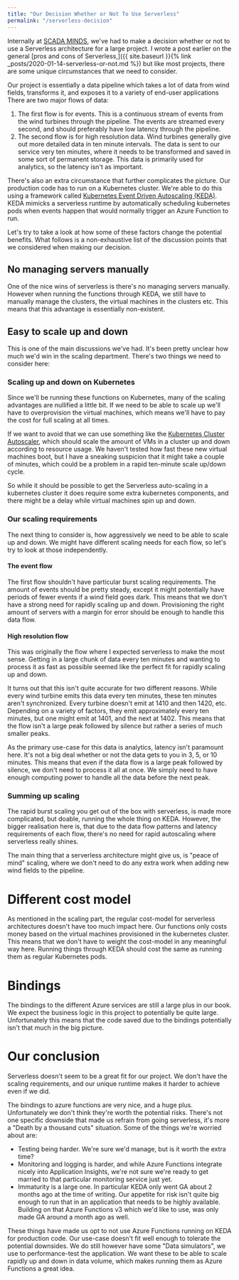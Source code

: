 ```yaml
---
title: "Our Decision Whether or Not To Use Serverless"
permalink: "/serverless-decision"
---
```


Internally at [SCADA MINDS](https://www.scadaminds.com/), we've had to make a decision whether or not to use a Serverless architecture for
a large project. I wrote a post earlier on the general [pros and cons of Serverless,]({{ site.baseurl }}{% link _posts/2020-01-14-serverless-or-not.md %})
but like most projects, there are some unique circumstances that we need to consider.


Our project is essentially a data pipeline which takes a lot of data from wind fields, transforms it, and exposes it to a variety
of end-user applications
There are two major flows of data:

1. The first flow is for events. This is a continuous stream of events from the wind turbines through the pipeline.
The events are streamed every second, and should preferably have low latency through the pipeline.
2. The second flow is for high resolution data. Wind turbines generally give out more detailed data in ten minute intervals.
The data is sent to our service very ten minutes, where it needs to be transformed and saved in some sort of permanent storage.
This data is primarily used for analytics, so the latency isn't as important.

There's also an extra circumstance that further complicates the picture. Our production code has to run on a Kubernetes cluster.
We're able to do this using a framework called [Kubernetes Event Driven Autoscaling (KEDA)](https://keda.sh/). KEDA mimicks
a serverless runtime by automatically scheduling kubernetes pods when events happen that would normally trigger an Azure Function to run.


Let's try to take a look at how some of these factors change the potential benefits. What follows is a non-exhaustive list
of the discussion points that we considered when making our decision. 

## No managing servers manually
One of the nice wins of serverless is there's no managing servers manually. However when running the functions through KEDA,
we still have to manually manage the clusters, the virtual machines in the clusters etc. This means that this advantage is essentially non-existent.

## Easy to scale up and down
This is one of the main discussions we've had. It's been pretty unclear how much we'd win in the scaling department.
There's two things we need to consider here:

### Scaling up and down on Kubernetes
Since we'll be running these functions on Kubernetes, many of the scaling advantages
are nullified a little bit.
If we need to be able to scale up we'll have to overprovision the virtual machines, which means we'll have to pay the cost for full scaling at all times.

If we want to avoid that we can use something like the [Kubernetes Cluster Autoscaler](https://github.com/kubernetes/autoscaler), which should scale the amount of VMs in a cluster up and down
according to resource usage.
We haven't tested how fast these new virtual machines boot, but I have a sneaking suspicion that it might take a couple
of minutes, which could be a problem in a rapid ten-minute scale up/down cycle.


So while it should be possible to get the Serverless auto-scaling in a kubernetes cluster it does require some extra
kubernetes components, and there might be a delay while virtual machines spin up and down.

### Our scaling requirements
The next thing to consider is, how aggressively we need to be able to scale up and down.
We might have different scaling needs for each flow, so let's try to look at those independently.

#### The event flow
The first flow shouldn't have particular burst scaling requirements.
The amount of events should be pretty steady,
except it might potentially have periods of fewer events if a  wind field goes dark.
This means that we don't have a strong need for rapidly scaling up and down. Provisioning the right amount
of servers with a margin for error should be enough to handle this data flow.

#### High resolution flow
This was originally the flow where I expected serverless to make the most sense.
Getting in a large chunk of data every ten minutes and wanting to process it as fast as possible seemed like the perfect fit for rapidly scaling up and down.

It turns out that this isn't quite accurate for two different reasons. While every wind turbine emits this data every ten minutes, these ten minutes
aren't synchronized. Every turbine doesn't emit at 1410 and then 1420, etc.
Depending on a variety of factors, they emit approximately every ten minutes, but one
might emit at 1401, and the next at 1402.
This means that the flow isn't a large peak followed by silence but rather a series of much smaller peaks.

As the primary use-case for this data is analytics, latency isn't paramount here. It's not a big deal whether or not the data gets to you in 3, 5, or 10 minutes.
This means that even if the data flow is a large peak followed by silence, we don't need to process
it all at once. We simply need to have enough computing power to handle all the data before the next peak. 


### Summing up scaling
The rapid burst scaling you get out of the box with serverless, is made more complicated, but doable, running the whole thing on KEDA.
However, the bigger realisation here is, that due to the data flow patterns and latency requirements of each flow, there's no need for
rapid autoscaling where serverless really shines.

The main thing that a serverless architecture might give us, is "peace of mind" scaling, where we don't need to do any extra work when adding new wind fields to the pipeline.

# Different cost model
As mentioned in the scaling part, the regular cost-model for serverless architectures doesn't have too much impact here.
Our functions only costs money based on the virtual machines provisioned in the kubernetes cluster. This means that we don't have
to weight the cost-model in any meaningful way here. Running things through KEDA should cost the same as running them as regular Kubernetes pods.


# Bindings
The bindings to the different Azure services are still a large plus in our book. We expect the business logic in this project
to potentially be quite large. Unfortunately this means that the code saved due to the bindings potentially isn't that much in the big picture.


# Our conclusion
Serverless doesn't seem to be a great fit for our project. We don't have the scaling requirements, and our unique runtime makes
it harder to achieve even if we did.

The bindings to azure functions are very nice, and a huge plus. Unfortunately we don't think they're worth the potential risks.
There's not one specific downside that made us refrain from going serverless, it's more a "Death by a thousand cuts" situation.
Some of the things we're worried about are:

- Testing being harder. We're sure we'd manage, but is it worth the extra time?
- Monitoring and logging is harder, and while Azure Functions integrate nicely into Application Insights, we're not sure we're ready to get married to that particular monitoring service just yet.
- Immaturity is a large one. In particular KEDA only went GA about 2 months ago at the time of writing. Our appetite for risk isn't quite big enough to run that in an application that needs to be highly available.
Building on that Azure Functions v3 which we'd like to use, was only made GA around a month ago as well.

These things have made us opt to not use Azure Functions running on KEDA for production code. Our use-case doesn't fit well enough to tolerate the potential downsides.
We do still however have some "Data simulators", we use to performance-test the application. We want these to be able to scale rapidly up and down in data volume,
which makes running them as Azure Functions a great idea.
